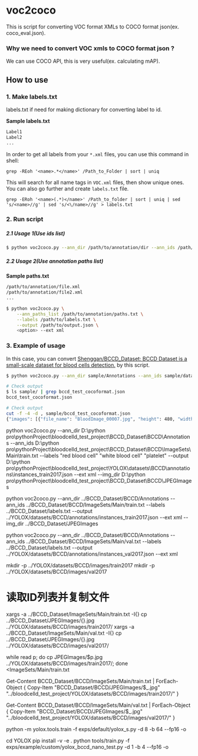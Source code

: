# voc2coco

This is script for converting VOC format XMLs to COCO format json(ex. coco_eval.json).

### Why we need to convert VOC xmls to COCO format json ?

We can use COCO API, this is very useful(ex. calculating mAP).

## How to use

### 1. Make labels.txt

labels.txt if need for making dictionary for converting label to id.

**Sample labels.txt**

```txt
Label1
Label2
...
```

In order to get all labels from your `*.xml` files, you can use this command in shell:

```
grep -REoh '<name>.*</name>' /Path_to_Folder | sort | uniq
```

This will search for all name tags in `VOC.xml` files, then show unique ones. You can also go further and create `labels.txt` file. 

```
grep -ERoh '<name>(.*)</name>' /Path_to_folder | sort | uniq | sed 's/<name>//g' | sed 's/<\/name>//g' > labels.txt
```


### 2. Run script

##### 2.1 Usage 1(Use ids list)

```bash
$ python voc2coco.py --ann_dir /path/to/annotation/dir --ann_ids /path/to/annotations/ids/list.txt --labels /path/to/labels.txt --output /path/to/output.json <option> --ext xml
```

##### 2.2 Usage 2(Use annotation paths list)

**Sample paths.txt**

```txt
/path/to/annotation/file.xml
/path/to/annotation/file2.xml
...
```

```bash
$ python voc2coco.py \
    --ann_paths_list /path/to/annotation/paths.txt \
    --labels /path/to/labels.txt \
    --output /path/to/output.json \
    <option> --ext xml
```

### 3. Example of usage

In this case, you can convert [Shenggan/BCCD_Dataset: BCCD Dataset is a small-scale dataset for blood cells detection.](https://github.com/Shenggan/BCCD_Dataset) by this script.

```bash
$ python voc2coco.py --ann_dir sample/Annotations --ann_ids sample/dataset_ids/test.txt --labels sample/labels.txt --output sample/bccd_test_cocoformat.json --ext xml

# Check output
$ ls sample/ | grep bccd_test_cocoformat.json
bccd_test_cocoformat.json

# Check output
cut -f -4 -d , sample/bccd_test_cocoformat.json
{"images": [{"file_name": "BloodImage_00007.jpg", "height": 480, "width": 640, "id": "BloodImage_00007"}
```

python voc2coco.py --ann_dir D:\\python pro\\pythonProject\\bloodcelld_test_project\\BCCD_Dataset\\BCCD\\Annotations --ann_ids D:\\python pro\\pythonProject\\bloodcelld_test_project\\BCCD_Dataset\\BCCD\\ImageSets\\Main\\train.txt --labels "red blood cell" "white blood cell" "platelet" --output D:\\python pro\\pythonProject\\bloodcelld_test_project\\YOLOX\\datasets\\BCCD\\annotations\\instances_train2017.json --ext xml --img_dir D:\\python pro\\pythonProject\\bloodcelld_test_project\\BCCD_Dataset\\BCCD\\JPEGImages

python voc2coco.py --ann_dir ../BCCD_Dataset/BCCD/Annotations --ann_ids ../BCCD_Dataset/BCCD/ImageSets/Main/train.txt --labels ../BCCD_Dataset/labels.txt --output ../YOLOX/datasets/BCCD/annotations/instances_train2017.json --ext xml
--img_dir ../BCCD_Dataset/JPEGImages

python voc2coco.py --ann_dir ../BCCD_Dataset/BCCD/Annotations --ann_ids ../BCCD_Dataset/BCCD/ImageSets/Main/val.txt --labels ../BCCD_Dataset/labels.txt --output ../YOLOX/datasets/BCCD/annotations/instances_val2017.json --ext xml

mkdir -p ../YOLOX/datasets/BCCD/images/train2017
mkdir -p ../YOLOX/datasets/BCCD/images/val2017

# 读取ID列表并复制文件
xargs -a ../BCCD_Dataset/ImageSets/Main/train.txt -I{} cp ../BCCD_Dataset/JPEGImages/{}.jpg ../YOLOX/datasets/BCCD/images/train2017/
xargs -a ../BCCD_Dataset/ImageSets/Main/val.txt -I{} cp ../BCCD_Dataset/JPEGImages/{}.jpg ../YOLOX/datasets/BCCD/images/val2017/

while read p; do 
    cp JPEGImages/$p.jpg ../YOLOX/datasets/BCCD/images/train2017/;
done <ImageSets/Main/train.txt

Get-Content BCCD_Dataset/BCCD/ImageSets/Main/train.txt | ForEach-Object {
    Copy-Item "BCCD_Dataset/BCCD/JPEGImages/$_.jpg" "../bloodcelld_test_project/YOLOX/datasets/BCCD/images/train2017/"
}

Get-Content BCCD_Dataset/BCCD/ImageSets/Main/val.txt | ForEach-Object {
    Copy-Item "BCCD_Dataset/BCCD/JPEGImages/$_.jpg" "../bloodcelld_test_project/YOLOX/datasets/BCCD/images/val2017/"
}

python -m yolox.tools.train -f exps/default/yolox_s.py -d 8 -b 64 --fp16 -o

cd YOLOX
pip install -v -e .
python tools/train.py -f exps/example/custom/yolox_bccd_nano_test.py -d 1 -b 4 --fp16 -o